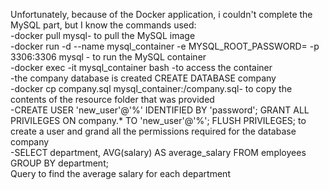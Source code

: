 Unfortunately, because of the Docker application, i couldn't complete the MySQL part, but I know the commands used: <br>
-docker pull mysql- to pull the MySQL image <br>
-docker run -d --name mysql_container -e MYSQL_ROOT_PASSWORD=<root> -p 3306:3306 mysql - to run the MySQL container <br>
-docker exec -it mysql_container bash -to access the container <br>
-the company database is created CREATE DATABASE company <br>
-docker cp company.sql mysql_container:/company.sql- to copy the contents of the resource folder that was provided <br>
-CREATE USER 'new_user'@'%' IDENTIFIED BY 'password';
GRANT ALL PRIVILEGES ON company.* TO 'new_user'@'%';
FLUSH PRIVILEGES;
to create a user and grand all the permissions required for the database company <br>
-SELECT department, AVG(salary) AS average_salary FROM employees GROUP BY department; <br>
Query to find the average salary for each department


